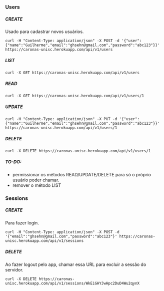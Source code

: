 ### Users

##### CREATE
Usado para cadastrar novos usuários.

`curl -H "Content-Type: application/json" -X POST -d '{"user":{"name":"Guilherme","email":"ghsehn@gmail.com","password":"abc123"}}' https://caronas-unisc.herokuapp.com/api/v1/users`

##### LIST
`curl -X GET https://caronas-unisc.herokuapp.com/api/v1/users`

##### READ
`curl -X GET https://caronas-unisc.herokuapp.com/api/v1/users/1`

##### UPDATE
`curl -H "Content-Type: application/json" -X PUT -d '{"user":{"name":"Guilherme","email":"ghsehn@gmail.com","password":"abc123"}}' https://caronas-unisc.herokuapp.com/api/v1/users/1`

##### DELETE
`curl -X DELETE https://caronas-unisc.herokuapp.com/api/v1/users/1`

##### TO-DO:
- permissionar os métodos READ/UPDATE/DELETE para só o próprio usuário poder chamar.
- remover o método LIST

### Sessions

##### CREATE
Para fazer login.

`curl -H "Content-Type: application/json" -X POST -d '{"email":"ghsehn@gmail.com","password":"abc123"}' https://caronas-unisc.herokuapp.com/api/v1/sessions`

##### DELETE
Ao fazer logout pelo app, chamar essa URL para excluir a sessão do servidor.

`curl -X DELETE https://caronas-unisc.herokuapp.com/api/v1/sessions/WkEiGHYJwHpc2DuD4Wu2qynX`
